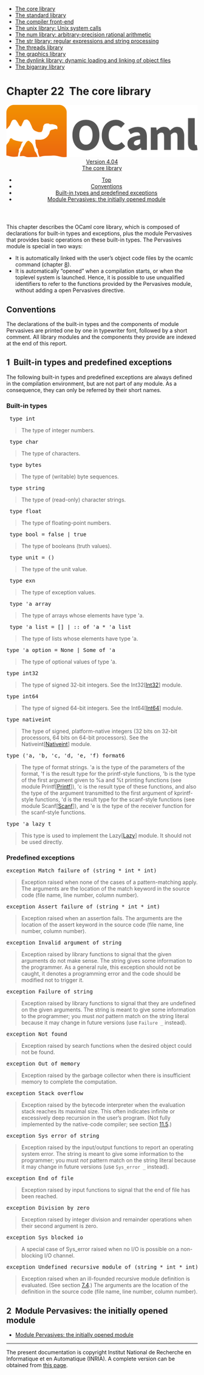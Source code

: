 <!-- ((! set title Manual !)) ((! set documentation !)) ((! set manual !)) ((! set nobreadcrumb !)) -->
<div class="manual content"><ul class="part_menu"><li class="active"><a href="core.html">The core library</a></li><li><a href="stdlib.html">The standard library</a></li><li><a href="parsing.html">The compiler front-end</a></li><li><a href="libunix.html">The unix library: Unix system calls</a></li><li><a href="libnum.html">The num library: arbitrary-precision rational arithmetic</a></li><li><a href="libstr.html">The str library: regular expressions and string processing</a></li><li><a href="libthreads.html">The threads library</a></li><li><a href="libgraph.html">The graphics library</a></li><li><a href="libdynlink.html">The dynlink library: dynamic loading and linking of object files</a></li><li><a href="libbigarray.html">The bigarray library</a></li></ul>




<h1 class="chapter" id="sec518"><span>Chapter 22</span>&nbsp;&nbsp;The core library</h1>
<header><nav class="toc brand"><a class="brand" href="https://ocaml.org/"><img src="colour-logo-gray.svg" class="svg" alt="OCaml"></a></nav><nav class="toc"><div class="toc_version"><a href="/docs" id="version-select">Version 4.04</a></div><div class="toc_title"><a href="#">The core library</a></div><ul><li class="top"><a href="#">Top</a></li>
<li><a href="#sec519">Conventions</a>
</li><li><a href="#sec520">Built-in types and predefined exceptions</a>
</li><li><a href="#sec523">Module <span class="c006">Pervasives</span>: the initially opened module</a>
</li></ul></nav></header>
<p> <a id="c:corelib"></a></p><p>This chapter describes the OCaml core library, which is
composed of declarations for built-in types and exceptions, plus
the module <span class="c006">Pervasives</span> that provides basic operations on these
built-in types. The <span class="c006">Pervasives</span> module is special in two
ways:
</p><ul class="itemize"><li class="li-itemize">
It is automatically linked with the user’s object code files by
the <span class="c006">ocamlc</span> command (chapter&nbsp;<a href="comp.html#c%3Acamlc">8</a>).</li><li class="li-itemize">It is automatically “opened” when a compilation starts, or
when the toplevel system is launched. Hence, it is possible to use
unqualified identifiers to refer to the functions provided by the
<span class="c006">Pervasives</span> module, without adding a <span class="c006">open Pervasives</span> directive.
</li></ul><h2 class="section" id="sec519">Conventions</h2>
<p>The declarations of the built-in types and the components of module
<span class="c006">Pervasives</span> are printed one by one in typewriter font, followed by a
short comment. All library modules and the components they provide are
indexed at the end of this report.</p>
<h2 class="section" id="sec520">1&nbsp;&nbsp;Built-in types and predefined exceptions</h2>
<p>The following built-in types and predefined exceptions are always
defined in the
compilation environment, but are not part of any module. As a
consequence, they can only be referred by their short names.</p><h3 class="subsection" id="sec521">Built-in types</h3>
<pre> type int
</pre><p><a id="hevea_manual9"></a>
</p><blockquote class="quote">
The type of integer numbers.
</blockquote><pre> type char
</pre><p><a id="hevea_manual10"></a>
</p><blockquote class="quote">
The type of characters.
</blockquote><pre> type bytes
</pre><p><a id="hevea_manual11"></a>
</p><blockquote class="quote">
The type of (writable) byte sequences.
</blockquote><pre> type string
</pre><p><a id="hevea_manual12"></a>
</p><blockquote class="quote">
The type of (read-only) character strings.
</blockquote><pre> type float
</pre><p><a id="hevea_manual13"></a>
</p><blockquote class="quote">
The type of floating-point numbers.
</blockquote><pre> type bool = false | true
</pre><p><a id="hevea_manual14"></a>
</p><blockquote class="quote">
The type of booleans (truth values).
</blockquote><pre> type unit = ()
</pre><p><a id="hevea_manual15"></a>
</p><blockquote class="quote">
The type of the unit value.
</blockquote><pre> type exn
</pre><p><a id="hevea_manual16"></a>
</p><blockquote class="quote">
The type of exception values.
</blockquote><pre> type 'a array
</pre><p><a id="hevea_manual17"></a>
</p><blockquote class="quote">
The type of arrays whose elements have type <span class="c006">'a</span>.
</blockquote><pre> type 'a list = [] | :: of 'a * 'a list
</pre><p><a id="hevea_manual18"></a>
</p><blockquote class="quote">
The type of lists whose elements have type <span class="c006">'a</span>.
</blockquote><pre>type 'a option = None | Some of 'a
</pre><p><a id="hevea_manual19"></a>
</p><blockquote class="quote">
The type of optional values of type <span class="c006">'a</span>.
</blockquote><pre>type int32
</pre><p><a id="hevea_manual20"></a>
</p><blockquote class="quote">
The type of signed 32-bit integers.
See the <span class="c006">Int32</span>[<a href="../../api/4.04/Int32.html"><span class="c006">Int32</span></a>] module.
</blockquote><pre>type int64
</pre><p><a id="hevea_manual21"></a>
</p><blockquote class="quote">
The type of signed 64-bit integers.
See the <span class="c006">Int64</span>[<a href="../../api/4.04/Int64.html"><span class="c006">Int64</span></a>] module.
</blockquote><pre>type nativeint
</pre><p><a id="hevea_manual22"></a>
</p><blockquote class="quote">
The type of signed, platform-native integers (32 bits on 32-bit
processors, 64 bits on 64-bit processors).
See the <span class="c006">Nativeint</span>[<a href="../../api/4.04/Nativeint.html"><span class="c006">Nativeint</span></a>] module.
</blockquote><pre>type ('a, 'b, 'c, 'd, 'e, 'f) format6
</pre><p><a id="hevea_manual23"></a>
</p><blockquote class="quote">
The type of format strings. <span class="c006">'a</span> is the type of the parameters of
the format, <span class="c006">'f</span> is the result type for the <span class="c006">printf</span>-style
functions, <span class="c006">'b</span> is the type of the first argument given to <span class="c006">%a</span> and
<span class="c006">%t</span> printing functions (see module <span class="c006">Printf</span>[<a href="../../api/4.04/Printf.html"><span class="c006">Printf</span></a>]),
<span class="c006">'c</span> is the result type of these functions, and also the type of the
argument transmitted to the first argument of <span class="c006">kprintf</span>-style
functions, <span class="c006">'d</span> is the result type for the <span class="c006">scanf</span>-style functions
(see module <span class="c006">Scanf</span>[<a href="../../api/4.04/Scanf.html"><span class="c006">Scanf</span></a>]),
and <span class="c006">'e</span> is the type of the receiver function for the <span class="c006">scanf</span>-style
functions.
</blockquote><pre>type 'a lazy_t
</pre><p><a id="hevea_manual24"></a>
</p><blockquote class="quote">
This type is used to implement the <span class="c006">Lazy</span>[<a href="../../api/4.04/Lazy.html"><span class="c006">Lazy</span></a>] module.
It should not be used directly.
</blockquote><h3 class="subsection" id="sec522">Predefined exceptions</h3>
<pre>exception Match_failure of (string * int * int)
</pre><p><a id="hevea_manual25"></a>
</p><blockquote class="quote">
Exception raised when none of the cases of a pattern-matching
apply. The arguments are the location of the <span class="c006">match</span> keyword
in the source code (file name, line number, column number).
</blockquote><pre>exception Assert_failure of (string * int * int)
</pre><p><a id="hevea_manual26"></a>
</p><blockquote class="quote">
Exception raised when an assertion fails. The arguments are
the location of the <span class="c006">assert</span> keyword in the source code
(file name, line number, column number).
</blockquote><pre>exception Invalid_argument of string
</pre><p><a id="hevea_manual27"></a>
</p><blockquote class="quote">
Exception raised by library functions to signal that the given
arguments do not make sense. The string gives some information
to the programmer. As a general rule, this exception should not
be caught, it denotes a programming error and the code should be
modified not to trigger it.
</blockquote><pre>exception Failure of string
</pre><p><a id="hevea_manual28"></a>
</p><blockquote class="quote">
Exception raised by library functions to signal that they are
undefined on the given arguments. The string is meant to give some
information to the programmer; you must <em>not</em> pattern match on
the string literal because it may change in future versions (use
<code>Failure _</code> instead).
</blockquote><pre>exception Not_found
</pre><p><a id="hevea_manual29"></a>
</p><blockquote class="quote">
Exception raised by search functions when the desired object
could not be found.
</blockquote><pre>exception Out_of_memory
</pre><p><a id="hevea_manual30"></a>
</p><blockquote class="quote">
Exception raised by the garbage collector
when there is insufficient memory to complete the computation.
</blockquote><pre>exception Stack_overflow
</pre><p><a id="hevea_manual31"></a>
</p><blockquote class="quote">
Exception raised by the bytecode interpreter when the evaluation
stack reaches its maximal size. This often indicates infinite
or excessively deep recursion in the user’s program.
(Not fully implemented by the native-code compiler;
see section&nbsp;<a href="native.html#s%3Acompat-native-bytecode">11.5</a>.)
</blockquote><pre>exception Sys_error of string
</pre><p><a id="hevea_manual32"></a>
</p><blockquote class="quote">
Exception raised by the input/output functions to report an
operating system error. The string is meant to give some
information to the programmer; you must <em>not</em> pattern match on
the string literal because it may change in future versions (use
<code>Sys_error _</code> instead).
</blockquote><pre>exception End_of_file
</pre><p><a id="hevea_manual33"></a>
</p><blockquote class="quote">
Exception raised by input functions to signal that the
end of file has been reached.
</blockquote><pre>exception Division_by_zero
</pre><p><a id="hevea_manual34"></a>
</p><blockquote class="quote">
Exception raised by integer division and remainder operations
when their second argument is zero.
</blockquote><pre>exception Sys_blocked_io
</pre><p><a id="hevea_manual35"></a>
</p><blockquote class="quote">
A special case of <span class="c006">Sys_error</span> raised when no I/O is possible
on a non-blocking I/O channel.
</blockquote><pre>exception Undefined_recursive_module of (string * int * int)
</pre><p><a id="hevea_manual36"></a>
</p><blockquote class="quote">
Exception raised when an ill-founded recursive module definition
is evaluated. (See section&nbsp;<a href="extn.html#s-recursive-modules">7.4</a>.)
The arguments are the location of the definition in the source code
(file name, line number, column number).
</blockquote>
<h2 class="section" id="sec523">2&nbsp;&nbsp;Module <span class="c006">Pervasives</span>: the initially opened module</h2>
<ul class="ftoc2"><li class="li-links">
<a href="../../api/4.04/Pervasives.html">Module <span class="c006">Pervasives</span>: the initially opened module</a>
</li></ul>
<hr>





<div class="copyright">The present documentation is copyright Institut National de Recherche en Informatique et en Automatique (INRIA). A complete version can be obtained from <a href="http://caml.inria.fr/pub/docs/manual-ocaml/">this page</a>.</div></div>